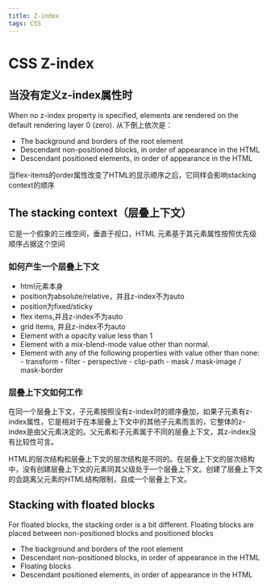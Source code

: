 ```yaml
---
title: Z-index
tags: CSS
---
```

# CSS Z-index
## 当没有定义z-index属性时
When no z-index property is specified, elements are rendered on the default rendering layer 0 (zero).
从下倒上依次是：
- The background and borders of the root element
- Descendant non-positioned blocks, in order of appearance in the HTML
- Descendant positioned elements, in order of appearance in the HTML

当flex-items的order属性改变了HTML的显示顺序之后，它同样会影响stacking context的顺序
## The stacking context（层叠上下文）
它是一个假象的三维空间，垂直于视口，HTML 元素基于其元素属性按照优先级顺序占据这个空间
### 如何产生一个层叠上下文
- html元素本身
- position为absolute/relative，并且z-index不为auto
- position为fixed/sticky
- flex items,并且z-index不为auto
- grid items, 并且z-index不为auto
- Element with a opacity value less than 1 
- Element with a mix-blend-mode value other than normal.
- Element with any of the following properties with value other than none:
        - transform
        - filter
        - perspective
        - clip-path
        - mask / mask-image / mask-border
### 层叠上下文如何工作
在同一个层叠上下文，子元素按照没有z-index时的顺序叠加，如果子元素有z-index属性，它是相对于在本层叠上下文中的其他子元素而言的，它整体的z-index是由父元素决定的。父元素和子元素属于不同的层叠上下文，其z-index没有比较性可言。

HTML的层次结构和层叠上下文的层次结构是不同的。在层叠上下文的层次结构中，没有创建层叠上下文的元素同其父级处于一个层叠上下文。创建了层叠上下文的会跳离父元素的HTML结构限制，自成一个层叠上下文。
## Stacking with floated blocks
For floated blocks, the stacking order is a bit different. Floating blocks are placed between non-positioned blocks and positioned blocks
- The background and borders of the root element
- Descendant non-positioned blocks, in order of appearance in the HTML
- Floating blocks
- Descendant positioned elements, in order of appearance in the HTML



